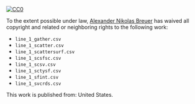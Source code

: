 [![CC0](http://i.creativecommons.org/p/zero/1.0/88x31.png)](http://creativecommons.org/publicdomain/zero/1.0/)

To the extent possible under law, [Alexander Nikolas Breuer](http://dial3343.org) has waived all copyright and related or neighboring rights to the following work:

* `line_1_gather.csv`
* `line_1_scatter.csv`
* `line_1_scattersurf.csv`
* `line_1_scsfsc.csv`
* `line_1_scsv.csv`
* `line_1_sctysf.csv`
* `line_1_sfint.csv`
* `line_1_svcrds.csv`

This work is published from: United States.
